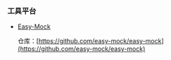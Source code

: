 ### 工具平台

- [Easy-Mock](https://easy-mock.com/)
  
  仓库：[https://github.com/easy-mock/easy-mock](https://github.com/easy-mock/easy-mock)